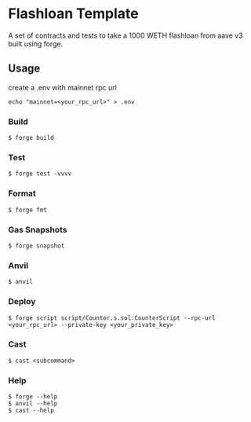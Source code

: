 # Flashloan Template
A set of contracts and tests to take a 1000 WETH flashloan from aave v3 built using forge.

## Usage
create a .env with mainnet rpc url
```
echo "mainnet=<your_rpc_url>" > .env
```
### Build

```shell
$ forge build
```

### Test

```shell
$ forge test -vvvv
```

### Format

```shell
$ forge fmt
```

### Gas Snapshots

```shell
$ forge snapshot
```

### Anvil

```shell
$ anvil
```

### Deploy

```shell
$ forge script script/Counter.s.sol:CounterScript --rpc-url <your_rpc_url> --private-key <your_private_key>
```

### Cast

```shell
$ cast <subcommand>
```

### Help

```shell
$ forge --help
$ anvil --help
$ cast --help
```
